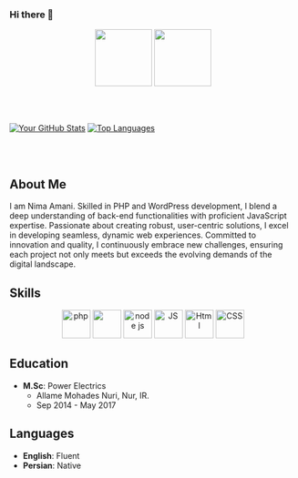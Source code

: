 ### Hi there 👋

<!--
**MeTaNa-Nima/MeTaNa-Nima** is a ✨ _special_ ✨ repository because its `README.md` (this file) appears on your GitHub profile.

Here are some ideas to get you started:

- 🔭 I’m currently working on ...
- 🌱 I’m currently learning ...
- 👯 I’m looking to collaborate on ...
- 🤔 I’m looking for help with ...
- 💬 Ask me about ...
- 📫 How to reach me: ...
- 😄 Pronouns: ...
- ⚡ Fun fact: ...
-->



<p align="center">
  <img src="https://i.giphy.com/media/KzJkzjggfGN5Py6nkT/200.webp" width="100">  
  <img src="https://i.giphy.com/media/IdyAQJVN2kVPNUrojM/200.webp" width="100">
</p>

</br>
</br>

[![Your GitHub Stats](https://github-readme-stats.vercel.app/api?username=MeTaNa-Nima&show_icons=true&theme=tokyonight&hide=prs)](https://github.com/MeTaNa-Nima/github-readme-stats)
[![Top Languages](https://github-readme-stats.vercel.app/api/top-langs/?username=MeTaNa-Nima&langs_count=9&layout=compact&theme=tokyonight)](https://github.com/MeTaNa-Nima/github-readme-stats)

<br>
<br>


## About Me
I am Nima Amani. Skilled in PHP and WordPress development, I blend a deep understanding of back-end functionalities with proficient JavaScript expertise. Passionate about creating robust, user-centric solutions, I excel in developing seamless, dynamic web experiences. Committed to innovation and quality, I continuously embrace new challenges, ensuring each project not only meets but exceeds the evolving demands of the digital landscape.

## Skills

<p align="center">
  <img src="https://raw.githubusercontent.com/bablubambal/All_logo_and_pictures/1ac69ce5fbc389725f16f989fa53c62d6e1b4883/social%20icons/php.svg" alt="php" height="50" width="50" style="max-width: 100%;">
  <img src="https://raw.githubusercontent.com/bablubambal/All_logo_and_pictures/7c0ac2ceb9f9d24992ec393d11fa7337d2f92466/databases/mysql.svg" height="50" width="50" style="max-width: 100%;">
  <img src="https://raw.githubusercontent.com/bablubambal/All_logo_and_pictures/1ac69ce5fbc389725f16f989fa53c62d6e1b4883/frameworks/nodejs.svg" alt="node js" height="50" width="50" style="max-width: 100%;">
  <img src="https://raw.githubusercontent.com/bablubambal/All_logo_and_pictures/1ac69ce5fbc389725f16f989fa53c62d6e1b4883/social%20icons/javascript.svg" alt="JS" height="50" width="50" style="max-width: 100%;">
  <img src="https://raw.githubusercontent.com/bablubambal/All_logo_and_pictures/1ac69ce5fbc389725f16f989fa53c62d6e1b4883/social%20icons/html5.svg" alt="Html" height="50" width="50" style="max-width: 100%;">
  <img src="https://raw.githubusercontent.com/bablubambal/All_logo_and_pictures/1ac69ce5fbc389725f16f989fa53c62d6e1b4883/social%20icons/css3.svg" alt="CSS" height="50" width="50" style="max-width: 100%;">
</p>

## Education
- **M.Sc**: Power Electrics
  - Allame Mohades Nuri, Nur, IR.
  - Sep 2014 - May 2017

## Languages
- **English**: Fluent
- **Persian**: Native

</br>
</br>

